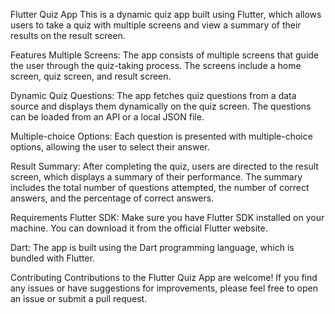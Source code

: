 Flutter Quiz App
This is a dynamic quiz app built using Flutter, which allows users to take a quiz with multiple screens and view a summary of their results on the result screen.

Features
Multiple Screens: The app consists of multiple screens that guide the user through the quiz-taking process. The screens include a home screen, quiz screen, and result screen.

Dynamic Quiz Questions: The app fetches quiz questions from a data source and displays them dynamically on the quiz screen. The questions can be loaded from an API or a local JSON file.

Multiple-choice Options: Each question is presented with multiple-choice options, allowing the user to select their answer.

Result Summary: After completing the quiz, users are directed to the result screen, which displays a summary of their performance. The summary includes the total number of questions attempted, the number of correct answers, and the percentage of correct answers.

Requirements
Flutter SDK: Make sure you have Flutter SDK installed on your machine. You can download it from the official Flutter website.

Dart: The app is built using the Dart programming language, which is bundled with Flutter.

Contributing
Contributions to the Flutter Quiz App are welcome! If you find any issues or have suggestions for improvements, please feel free to open an issue or submit a pull request.
